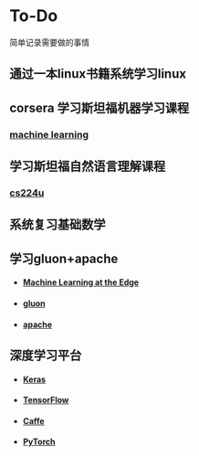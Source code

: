 # To-Do

简单记录需要做的事情



## 通过一本linux书籍系统学习linux

## corsera 学习斯坦福机器学习课程

### [machine learning](https://www.coursera.org/learn/machine-learning)

## 学习斯坦福自然语言理解课程

### [cs224u](https://web.stanford.edu/class/cs224u/)

## 系统复习基础数学

## 学习gluon+apache

- #### [Machine Learning at the Edge](https://www.ugent.be/ea/idlab/en/research/ai-for-robotics-and-iot/machine-learning-at-the-edge.htm)
- #### [gluon](https://zh.gluon.ai/index.html)
- #### [apache](https://github.com/apache/incubator-mxnet)

## 深度学习平台

- ####  [Keras](https://keras.io/zh/)

- #### [TensorFlow](https://www.tensorflow.org/?hl=zh-cn)

- #### [Caffe](http://caffe.berkeleyvision.org/)

- #### [PyTorch](https://pytorch.org/)

